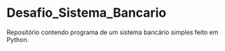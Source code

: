 # Desafio_Sistema_Bancario
Repositório contendo programa de um sistema bancário simples feito em Python.
